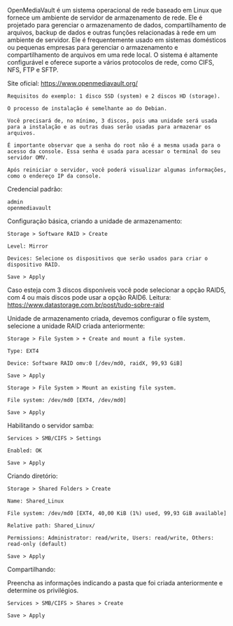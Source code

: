 OpenMediaVault é um sistema operacional de rede baseado em Linux que fornece um ambiente de servidor de armazenamento de rede. Ele é projetado para gerenciar o armazenamento de dados, compartilhamento de arquivos, backup de dados e outras funções relacionadas à rede em um ambiente de servidor. Ele é frequentemente usado em sistemas domésticos ou pequenas empresas para gerenciar o armazenamento e compartilhamento de arquivos em uma rede local. O sistema é altamente configurável e oferece suporte a vários protocolos de rede, como CIFS, NFS, FTP e SFTP. 

Site oficial: https://www.openmediavault.org/

    Requisitos do exemplo: 1 disco SSD (system) e 2 discos HD (storage).

    O processo de instalação é semelhante ao do Debian.
    
    Você precisará de, no mínimo, 3 discos, pois uma unidade será usada para a instalação e as outras duas serão usadas para armazenar os arquivos.

    É importante observar que a senha do root não é a mesma usada para o acesso da console. Essa senha é usada para acessar o terminal do seu servidor OMV.

    Após reiniciar o servidor, você poderá visualizar algumas informações, como o endereço IP da console.

Credencial padrão:

    admin
    openmediavault

Configuração básica, criando a unidade de armazenamento:

    Storage > Software RAID > Create

    Level: Mirror

    Devices: Selecione os dispositivos que serão usados ​​para criar o dispositivo RAID.

    Save > Apply

Caso esteja com 3 discos disponíveis você pode selecionar a opção RAID5, com 4 ou mais discos pode usar a opção RAID6. Leitura: https://www.datastorage.com.br/post/tudo-sobre-raid

Unidade de armazenamento criada, devemos configurar o file system, selecione a unidade RAID criada anteriormente:

    Storage > File System > + Create and mount a file system.

    Type: EXT4

    Device: Software RAID omv:0 [/dev/md0, raidX, 99,93 GiB]
    
    Save > Apply

    Storage > File System > Mount an existing file system.

    File system: /dev/md0 [EXT4, /dev/md0]

    Save > Apply

Habilitando o servidor samba:

    Services > SMB/CIFS > Settings

    Enabled: OK
    
    Save > Apply

Criando diretório:

    Storage > Shared Folders > Create

    Name: Shared_Linux

    File system: /dev/md0 [EXT4, 40,00 KiB (1%) used, 99,93 GiB available]

    Relative path: Shared_Linux/

    Permissions: Administrator: read/write, Users: read/write, Others: read-only (default)

    Save > Apply

Compartilhando:

Preencha as informações indicando a pasta que foi criada anteriormente e determine os privilégios.

    Services > SMB/CIFS > Shares > Create

    Save > Apply